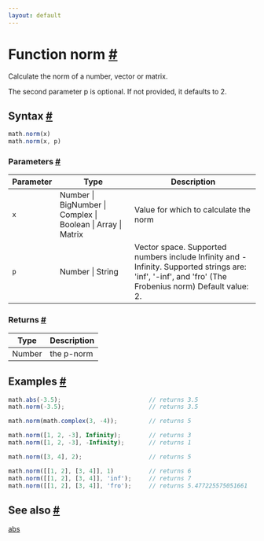 ```yaml
---
layout: default
---
```


<h1 id="function-norm">Function norm <a href="#function-norm" title="Permalink">#</a></h1>

Calculate the norm of a number, vector or matrix.

The second parameter p is optional. If not provided, it defaults to 2.


<h2 id="syntax">Syntax <a href="#syntax" title="Permalink">#</a></h2>

```js
math.norm(x)
math.norm(x, p)
```

<h3 id="parameters">Parameters <a href="#parameters" title="Permalink">#</a></h3>

Parameter | Type | Description
--------- | ---- | -----------
`x` | Number &#124; BigNumber &#124; Complex &#124; Boolean &#124; Array &#124; Matrix |  Value for which to calculate the norm
`p` | Number &#124; String |  Vector space. Supported numbers include Infinity and -Infinity. Supported strings are: 'inf', '-inf', and 'fro' (The Frobenius norm) Default value: 2.

<h3 id="returns">Returns <a href="#returns" title="Permalink">#</a></h3>

Type | Description
---- | -----------
Number | the p-norm


<h2 id="examples">Examples <a href="#examples" title="Permalink">#</a></h2>

```js
math.abs(-3.5);                         // returns 3.5
math.norm(-3.5);                        // returns 3.5

math.norm(math.complex(3, -4));         // returns 5

math.norm([1, 2, -3], Infinity);        // returns 3
math.norm([1, 2, -3], -Infinity);       // returns 1

math.norm([3, 4], 2);                   // returns 5

math.norm([[1, 2], [3, 4]], 1)          // returns 6
math.norm([[1, 2], [3, 4]], 'inf');     // returns 7
math.norm([[1, 2], [3, 4]], 'fro');     // returns 5.477225575051661
```


<h2 id="see-also">See also <a href="#see-also" title="Permalink">#</a></h2>

[abs](abs.html)


<!-- Note: This file is automatically generated from source code comments. Changes made in this file will be overridden. -->
